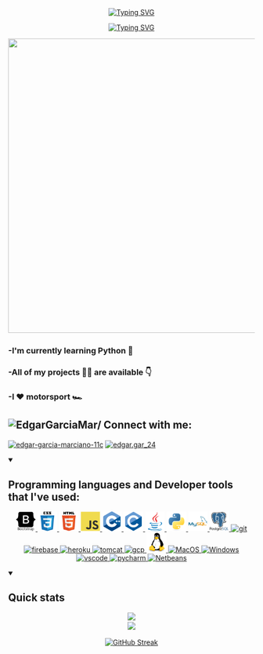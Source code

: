 <div align="center">
<a href="https://git.io/typing-svg"><img src="https://readme-typing-svg.herokuapp.com?font=Lobster&size=30&pause=1000&color=969392&center=true&width=435&lines=Hi+%F0%9F%91%8B%2C+I'm+Edgar" alt="Typing SVG" /></a>


<a href="https://git.io/typing-svg"><img src="https://readme-typing-svg.herokuapp.com?font=Lobster&size=30&pause=1000&color=969392&center=true&vCenter=true&width=435&lines=A+passionate+Programmer+from+%F0%9F%87%B2%F0%9F%87%BD" alt="Typing SVG" /></a>
</div>




<p align = "center"><img src = "https://github.com/EdgarGarciaMar/EdgarGarciaMar/blob/main/G.gif" width="900" height="600"/></p>


<h3>-I'm currently learning Python 🐍</h3>

<h3>-All of my projects 👨‍💻 are available 👇</h3>

<h3>-I ❤ motorsport 🏎</h3>




<h2 align="left"><img src=https://komarev.com/ghpvc/?username=EdgarGarciaMar&color=brightgreen&style=plastic alt=EdgarGarciaMar/> Connect with me:</h2>
<p align="left">
<a href="https://linkedin.com/in/edgar-garcia-marciano-11c" target="blank"><img align="center" src="https://raw.githubusercontent.com/rahuldkjain/github-profile-readme-generator/master/src/images/icons/Social/linked-in-alt.svg" alt="edgar-garcia-marciano-11c" height="30" width="40" /></a>
<a href="https://instagram.com/edgar.gar_24" target="blank"><img align="center" src="https://raw.githubusercontent.com/rahuldkjain/github-profile-readme-generator/master/src/images/icons/Social/instagram.svg" alt="edgar.gar_24" height="30" width="40" /></a>
</p>
<details open="">
  <summary><h2>Programming languages and Developer tools that I've used:</h2></summary>

  <p align="center">
      <a href="https://getbootstrap.com" target="_blank" rel="noreferrer">
        <img
          src="https://raw.githubusercontent.com/devicons/devicon/master/icons/bootstrap/bootstrap-plain-wordmark.svg"
          alt="bootstrap"
          width="40"
          height="40"
        />
      </a>
      <a href="https://www.w3schools.com/css/" target="_blank" rel="noreferrer">
        <img
          src="https://raw.githubusercontent.com/devicons/devicon/master/icons/css3/css3-original-wordmark.svg"
          alt="css3"
          width="40"
          height="40"
        />
      </a>
      <a href="https://www.w3.org/html/" target="_blank" rel="noreferrer">
        <img
          src="https://raw.githubusercontent.com/devicons/devicon/master/icons/html5/html5-original-wordmark.svg"
          alt="html5"
          width="40"
          height="40"
        />
      </a>
      <a
        href="https://developer.mozilla.org/en-US/docs/Web/JavaScript"
        target="_blank"
        rel="noreferrer"
      >
        <img
          src="https://raw.githubusercontent.com/devicons/devicon/master/icons/javascript/javascript-original.svg"
          alt="javascript"
          width="40"
          height="40"
        />
      </a>
      <a href="https://www.w3schools.com/cpp/" target="_blank" rel="noreferrer">
        <img
          src="https://raw.githubusercontent.com/devicons/devicon/master/icons/cplusplus/cplusplus-original.svg"
          alt="cplusplus"
          width="40"
          height="40"
        />
      </a>
      <a href="https://www.cprogramming.com/" target="_blank" rel="noreferrer">
        <img
          src="https://raw.githubusercontent.com/devicons/devicon/master/icons/c/c-original.svg"
          alt="c"
          width="40"
          height="40"
        />
      </a>
      <a href="https://www.java.com" target="_blank" rel="noreferrer">
        <img
          src="https://raw.githubusercontent.com/devicons/devicon/master/icons/java/java-original.svg"
          alt="java"
          width="40"
          height="40"
        />
      </a>
      <a href="https://www.python.org" target="_blank" rel="noreferrer">
        <img
          src="https://raw.githubusercontent.com/devicons/devicon/master/icons/python/python-original.svg"
          alt="python"
          width="40"
          height="40"
        />
      </a>
      <a href="https://www.mysql.com/" target="_blank" rel="noreferrer">
        <img
          src="https://raw.githubusercontent.com/devicons/devicon/master/icons/mysql/mysql-original-wordmark.svg"
          alt="mysql"
          width="40"
          height="40"
        />
      </a>
      <a href="https://www.postgresql.org" target="_blank" rel="noreferrer">
        <img
          src="https://raw.githubusercontent.com/devicons/devicon/master/icons/postgresql/postgresql-original-wordmark.svg"
          alt="postgresql"
          width="40"
          height="40"
        />
      </a>
      <a href="https://git-scm.com/" target="_blank" rel="noreferrer">
        <img
          src="https://www.vectorlogo.zone/logos/git-scm/git-scm-icon.svg"
          alt="git"
          width="40"
          height="40"
        />
      </a>
      <a href="https://firebase.google.com/" target="_blank" rel="noreferrer">
        <img
          src="https://www.vectorlogo.zone/logos/firebase/firebase-icon.svg"
          alt="firebase"
          width="40"
          height="40"
        />
      </a>
      <a href="https://heroku.com" target="_blank" rel="noreferrer">
        <img
          src="https://www.vectorlogo.zone/logos/heroku/heroku-icon.svg"
          alt="heroku"
          width="40"
          height="40"
        />
      </a>
      <a href="https://tomcat.apache.org/" target="_blank" rel="noreferrer">
        <img
          src="https://cdn.jsdelivr.net/gh/devicons/devicon/icons/tomcat/tomcat-original-wordmark.svg"
          alt="tomcat"
          width="40"
          height="40"
        />
      </a>
      <a href="https://cloud.google.com" target="_blank" rel="noreferrer">
        <img
          src="https://www.vectorlogo.zone/logos/google_cloud/google_cloud-icon.svg"
          alt="gcp"
          width="40"
          height="40"
        />
      </a>
      <a href="https://www.linux.org/" target="_blank" rel="noreferrer">
        <img
          src="https://raw.githubusercontent.com/devicons/devicon/master/icons/linux/linux-original.svg"
          alt="linux"
          width="40"
          height="40"
        />
      </a>
      <a href="https://www.apple.com/mx/" target="_blank" rel="noreferrer">
        <img
          src="https://cdn-icons-png.flaticon.com/512/179/179309.png"
          alt="MacOS"
          width="40"
          height="40"
        />
      </a>
      <a
        href="https://www.microsoft.com/es-es/software-download/windows10ISO"
        target="_blank"
        rel="noreferrer"
      >
        <img
          src="https://cdn.jsdelivr.net/gh/devicons/devicon/icons/windows8/windows8-original.svg"
          alt="Windows"
          width="40"
          height="40"
        />
      </a>
      <a
        href="https://code.visualstudio.com/download"
        target="_blank"
        rel="noreferrer"
      >
        <img
          src="https://cdn.jsdelivr.net/gh/devicons/devicon/icons/vscode/vscode-original-wordmark.svg"
          alt="vscode"
          width="40"
          height="40"
        />
      </a>
      <a
        href="https://www.jetbrains.com/es-es/pycharm/download/#section=windows"
        target="_blank"
        rel="noreferrer"
      >
        <img
          src="https://cdn.jsdelivr.net/gh/devicons/devicon/icons/pycharm/pycharm-original-wordmark.svg"
          alt="pycharm"
          width="50"
          height="50"
        />
      </a>
            <a
        href="https://netbeans.apache.org/download/index.html"
        target="_blank"
        rel="noreferrer"
      >
        <img
          src="https://netbeans.apache.org/images/apache-netbeans.svg"
          alt="Netbeans"
          width="50"
          height="50"
        />
      </a>
    </p>
</details>
  <details open="">
  <summary><h2>Quick stats</h2></summary>
  <div align="center">
  <picture>
<source 
  srcset="https://github-readme-stats.vercel.app/api/top-langs?username=EdgarGarciaMar&layout=compact&show_icons=true&theme=tokyonight"
  media="(prefers-color-scheme: dark)"
/>
<source
  srcset="https://github-readme-stats.vercel.app/api?username=EdgarGarciaMar&show_icons=true"
  media="(prefers-color-scheme: light), (prefers-color-scheme: no-preference)"
/>
<img src="https://github-readme-stats.vercel.app/api?username=EdgarGarciaMar&show_icons=true" />
</picture>
  
  <br>
  
  <picture>
<source 
  srcset="https://github-readme-stats.vercel.app/api?username=EdgarGarciaMar&show_icons=true&theme=tokyonight"
  media="(prefers-color-scheme: dark)"
/>
<source
  srcset="https://github-readme-stats.vercel.app/api?username=EdgarGarciaMar&show_icons=true"
  media="(prefers-color-scheme: light), (prefers-color-scheme: no-preference)"
/>
<img src="https://github-readme-stats.vercel.app/api?username=EdgarGarciaMar&show_icons=true" />
</picture>

[![GitHub Streak](https://github-readme-streak-stats.herokuapp.com?user=EdgarGarciaMar&theme=tokyonight&date_format=j%20M%5B%20Y%5D)](https://git.io/streak-stats)

</div>
</details>
